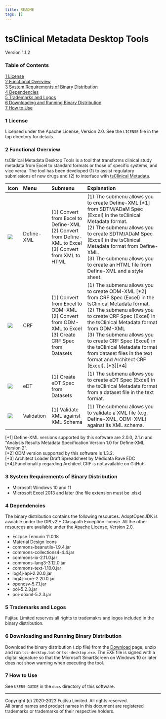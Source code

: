 ```yaml
---
title: README
tags: []
---
```


# tsClinical Metadata Desktop Tools
Version 1.1.2

### Table of Contents
[1 License](#1-license)  
[2 Functional Overview](#2-functional-overview)  
[3 System Requirements of Binary Distribution](#3-system-requirements-of-binary-distribution)  
[4 Dependencies](#4-dependencies)  
[5 Trademarks and Logos](#5-trademarks-and-logos)  
[6 Downloading and Running Binary Distribution](#6-downloading-and-running-binary-distribution)  
[7 How to Use](#7-how-to-use)  

### 1 License

Licensed under the Apache License, Version 2.0. See the `LICENSE` file in the top directory for details.

### 2 Functional Overview
tsClinical Metadata Desktop Tools is a tool that transforms clinical study metadata from Excel to standard formats or those of specific systems, and vice verca. The tool has been developed (1) to assist regulatory submissions of new drugs and (2) to interface with [tsClinical Metadata](https://www.fujitsu.com/jp/solutions/industry/life-sciences/products/drug-development/metadata/).

|Icon|Menu|Submenu|Explanation|
|:---|:---|:---|:---|
|![](https://github.com/tsClinical/tsc-desktop/raw/master/resources/material-icons/custom_integration_instructions_black_48dp.png)|Define-XML|(1) Convert from Excel to Define-XML <br> (2) Convert from Define-XML to Excel <br> (3) Convert from XML to HTML|(1) The submenu allows you to create Define-XML [\*1] from SDTM/ADaM Spec (Excel) in the tsClinical Metadata format. <br> (2) The submenu allows you to create SDTM/ADaM Spec (Excel) in the tsClinical Metadata format from Define-XML. <br> (3) The submenu allows you to create an HTML file from Define-XML and a style sheet.|
|![](https://github.com/tsClinical/tsc-desktop/raw/master/resources/material-icons/custom_ballot_black_48dp.png)|CRF|(1) Convert from Excel to ODM-XML <br> (2) Convert from ODM-XML to Excel <br> (3) Create CRF Spec from Datasets|(1) The submenu allows you to create ODM-XML [\*2] from CRF Spec (Excel) in the tsClinical Metadata format. <br> (2) The submenu allows you to create CRF Spec (Excel) in the tsClinical Metadata format from ODM-XML <br> (3) The submenu allows you to create CRF Spec (Excel) in the tsClinical Metadata format from dataset files in the text format and Architect CRF (Excel). [\*3]\[*4]|
|![](https://github.com/tsClinical/tsc-desktop/raw/master/resources/material-icons/custom_table_view_black_48dp.png)|eDT|(1) Create eDT Spec from Datasets|(1) The submenu allows you to create eDT Spec (Excel) in the tsClinical Metadata format from a dataset file in the text format.|
|![](https://github.com/tsClinical/tsc-desktop/raw/master/resources/material-icons/custom_fact_check_black_48dp.png)|Validation|(1) Validate XML against XML Schema|(1) The submenu allows you to validate a XML file (e.g. Define-XML, ODM-XML) against its XML schema.|

[\*1] Define-XML versions supported by this software are 2.0.0, 2.1.n and "Analysis Results Metadata Specification Version 1.0 for Define-XML Version 2".  
[\*2] ODM version supported by this software is 1.3.2.  
[\*3] Architect Loader Draft Spreadsheet by Medidata Rave EDC  
[\*4] Functionality regarding Architect CRF is not available on GitHub.

### 3 System Requirements of Binary Distribution
* Microsoft Windows 10 and 11
* Microsoft Excel 2013 and later (the file extension must be .xlsx)

### 4 Dependencies
The binary distribution contains the following resources. AdoptOpenJDK is avaiable under the GPLv2 + Classpath Exception license. All the other resources are available under the Apache License, Version 2.0.
* Eclipse Temurin 11.0.18
* Material Design Icons
* commons-beanutils-1.9.4.jar
* commons-collections4-4.4.jar
* commons-io-2.11.0.jar
* commons-lang3-3.12.0.jar
* commons-text-1.10.0.jar
* log4j-api-2.20.0.jar
* log4j-core-2.20.0.jar
* opencsv-5.7.1.jar
* poi-5.2.3.jar
* poi-ooxml-5.2.3.jar

### 5 Trademarks and Logos
Fujitsu Limited reserves all rights to trademakrs and logos included in the binary distribution.

### 6 Downloading and Running Binary Distribution
Download the binary distribution (.zip file) from the [Download](https://md-eval.tsclinical.global.fujitsu.com/cdisc/public/dl) page, unzip and run `tsc-desktop.bat` or `tsc-desktop.exe`. The EXE file is signed with a digital signature so that the Microsoft SmartScreen on Windows 10 or later does not show warning when  executing the tool.

### 7 How to Use
See `USERS-GUIDE` in the `docs` directory of this software.

---
Copyright (c) 2020-2023 Fujitsu Limited. All rights reserved.  
All brand names and product names in this document are registered trademarks or trademarks of their respective holders.
